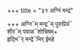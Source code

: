 +++
title = "३१ अग्निं मन्द्रं"

+++
अग्नि᳓म् मन्द्र᳓म् पुरुप्रियं᳓  
शीर᳓म् पवाक᳓शोचिषम्+  
हृद्भि᳓र् मन्द्रे᳓भिर् ईमहे
